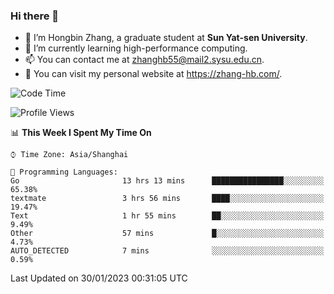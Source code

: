 ### Hi there 👋

- 🔭 I’m Hongbin Zhang, a graduate student at **Sun Yat-sen University**.
- 🌱 I’m currently learning high-performance computing.
- 📫 You can contact me at zhanghb55@mail2.sysu.edu.cn.
- 👀 You can visit my personal website at https://zhang-hb.com/.

<!--START_SECTION:waka-->
![Code Time](http://img.shields.io/badge/Code%20Time-43%20hrs%2024%20mins-blue)

![Profile Views](http://img.shields.io/badge/Profile%20Views-5-blue)

📊 **This Week I Spent My Time On** 

```text
⌚︎ Time Zone: Asia/Shanghai

💬 Programming Languages: 
Go                       13 hrs 13 mins      ████████████████░░░░░░░░░   65.38% 
textmate                 3 hrs 56 mins       ████░░░░░░░░░░░░░░░░░░░░░   19.47% 
Text                     1 hr 55 mins        ██░░░░░░░░░░░░░░░░░░░░░░░   9.49% 
Other                    57 mins             █░░░░░░░░░░░░░░░░░░░░░░░░   4.73% 
AUTO_DETECTED            7 mins              ░░░░░░░░░░░░░░░░░░░░░░░░░   0.59%

```


 Last Updated on 30/01/2023 00:31:05 UTC
<!--END_SECTION:waka-->